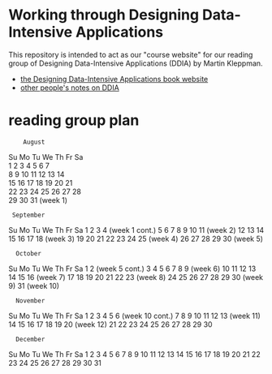# Working through Designing Data-Intensive Applications 

This repository is intended to act as our "course
website" for our reading group of Designing
Data-Intensive Applications (DDIA) by Martin Kleppman.

 - [the Designing Data-Intensive Applications book website](https://dataintensive.net/)
 - [other people's notes on DDIA](./other-peoples-notes.md)


# reading group plan

        August         
 Su Mo Tu We Th Fr Sa  
  1  2  3  4  5  6  7  
  8  9 10 11 12 13 14  
 15 16 17 18 19 20 21  
 22 23 24 25 26 27 28  
 29 30 31              (week 1)

     September
Su Mo Tu We Th Fr Sa
          1  2  3  4   (week 1 cont.)
 5  6  7  8  9 10 11   (week 2)
12 13 14 15 16 17 18   (week 3)
19 20 21 22 23 24 25   (week 4)
26 27 28 29 30         (week 5)

      October       
Su Mo Tu We Th Fr Sa
                1  2   (week 5 cont.)
 3  4  5  6  7  8  9   (week 6)
10 11 12 13 14 15 16   (week 7)
17 18 19 20 21 22 23   (week 8)
24 25 26 27 28 29 30   (week 9)
31                     (week 10)

      November       
Su Mo Tu We Th Fr Sa 
    1  2  3  4  5  6   (week 10 cont.)
 7  8  9 10 11 12 13   (week 11)
14 15 16 17 18 19 20   (week 12)
21 22 23 24 25 26 27 
28 29 30            

      December
Su Mo Tu We Th Fr Sa
          1  2  3  4
 5  6  7  8  9 10 11
12 13 14 15 16 17 18
19 20 21 22 23 24 25
26 27 28 29 30 31


